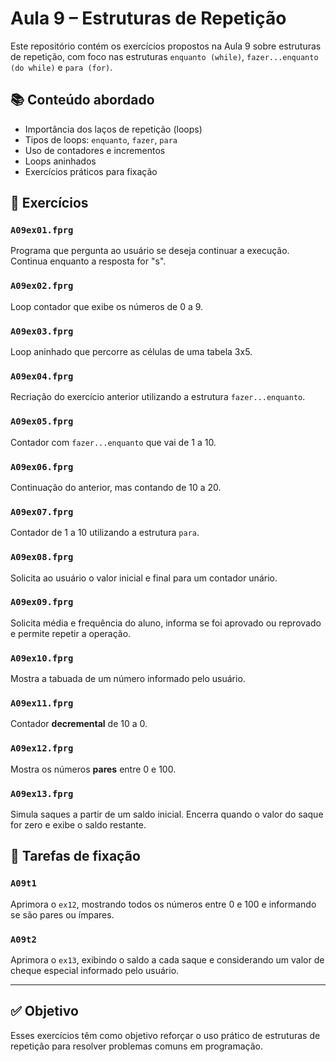 # Aula 9 – Estruturas de Repetição

Este repositório contém os exercícios propostos na Aula 9 sobre estruturas de repetição, com foco nas estruturas `enquanto (while)`, `fazer...enquanto (do while)` e `para (for)`.

## 📚 Conteúdo abordado

- Importância dos laços de repetição (loops)
- Tipos de loops: `enquanto`, `fazer`, `para`
- Uso de contadores e incrementos
- Loops aninhados
- Exercícios práticos para fixação

## 🧪 Exercícios

### `A09ex01.fprg`
Programa que pergunta ao usuário se deseja continuar a execução. Continua enquanto a resposta for "s".

### `A09ex02.fprg`
Loop contador que exibe os números de 0 a 9.

### `A09ex03.fprg`
Loop aninhado que percorre as células de uma tabela 3x5.

### `A09ex04.fprg`
Recriação do exercício anterior utilizando a estrutura `fazer...enquanto`.

### `A09ex05.fprg`
Contador com `fazer...enquanto` que vai de 1 a 10.

### `A09ex06.fprg`
Continuação do anterior, mas contando de 10 a 20.

### `A09ex07.fprg`
Contador de 1 a 10 utilizando a estrutura `para`.

### `A09ex08.fprg`
Solicita ao usuário o valor inicial e final para um contador unário.

### `A09ex09.fprg`
Solicita média e frequência do aluno, informa se foi aprovado ou reprovado e permite repetir a operação.

### `A09ex10.fprg`
Mostra a tabuada de um número informado pelo usuário.

### `A09ex11.fprg`
Contador **decremental** de 10 a 0.

### `A09ex12.fprg`
Mostra os números **pares** entre 0 e 100.

### `A09ex13.fprg`
Simula saques a partir de um saldo inicial. Encerra quando o valor do saque for zero e exibe o saldo restante.

## 🧠 Tarefas de fixação

### `A09t1`
Aprimora o `ex12`, mostrando todos os números entre 0 e 100 e informando se são pares ou ímpares.

### `A09t2`
Aprimora o `ex13`, exibindo o saldo a cada saque e considerando um valor de cheque especial informado pelo usuário.

---

## ✅ Objetivo

Esses exercícios têm como objetivo reforçar o uso prático de estruturas de repetição para resolver problemas comuns em programação.

